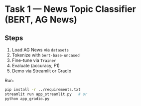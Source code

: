 # Task 1 — News Topic Classifier (BERT, AG News)

## Steps
1) Load AG News via `datasets`
2) Tokenize with `bert-base-uncased`
3) Fine-tune via `Trainer`
4) Evaluate (accuracy, F1)
5) Demo via Streamlit or Gradio

Run:
```bash
pip install -r ../requirements.txt
streamlit run app_streamlit.py   # or
python app_gradio.py
```
